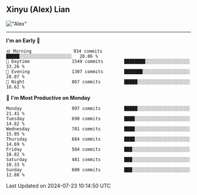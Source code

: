 ## Xinyu (Alex) Lian

!["Alex"](metrics-main.svg)

---
<!--START_SECTION:waka-->
**I'm an Early 🐤** 

```text
🌞 Morning                934 commits         █████░░░░░░░░░░░░░░░░░░░░   20.06 % 
🌆 Daytime                1549 commits        ████████░░░░░░░░░░░░░░░░░   33.26 % 
🌃 Evening                1307 commits        ███████░░░░░░░░░░░░░░░░░░   28.07 % 
🌙 Night                  867 commits         █████░░░░░░░░░░░░░░░░░░░░   18.62 % 
```
📅 **I'm Most Productive on Monday** 

```text
Monday                   997 commits         █████░░░░░░░░░░░░░░░░░░░░   21.41 % 
Tuesday                  690 commits         ████░░░░░░░░░░░░░░░░░░░░░   14.82 % 
Wednesday                701 commits         ████░░░░░░░░░░░░░░░░░░░░░   15.05 % 
Thursday                 684 commits         ████░░░░░░░░░░░░░░░░░░░░░   14.69 % 
Friday                   504 commits         ███░░░░░░░░░░░░░░░░░░░░░░   10.82 % 
Saturday                 481 commits         ███░░░░░░░░░░░░░░░░░░░░░░   10.33 % 
Sunday                   600 commits         ███░░░░░░░░░░░░░░░░░░░░░░   12.88 % 
```



 Last Updated on 2024-07-23 10:14:50 UTC
<!--END_SECTION:waka-->
